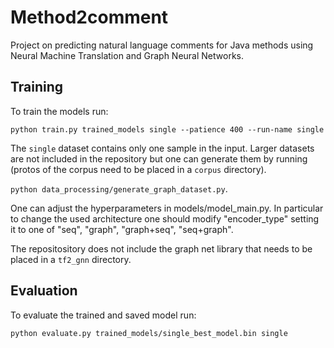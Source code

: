 # Method2comment 
Project on predicting natural language comments for Java methods using Neural Machine Translation and Graph Neural Networks.

## Training

To train the models run:

`python train.py trained_models single --patience 400 --run-name single`

The `single` dataset contains only one sample in the input. Larger datasets are not included in the repository but one can generate them by running (protos of the corpus need to be placed in a `corpus` directory).

 `python data_processing/generate_graph_dataset.py`.

One can adjust the hyperparameters in models/model_main.py. In particular to change the used architecture one should modify "encoder_type" setting it to one of "seq", "graph", "graph+seq", "seq+graph".

The repositository does not include the graph net library that needs to be placed in a `tf2_gnn` directory.

## Evaluation

To evaluate the trained and saved model run: 

`python evaluate.py trained_models/single_best_model.bin single`
